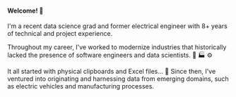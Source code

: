 #### Welcome! 👋

I'm a recent data science grad and former electrical engineer with 8+ years of technical and project experience. 

Throughout my career, I've worked to modernize industries that historically lacked the presence of software engineers and data scientists. 🚧 🏭 ⚙

It all started with physical clipboards and Excel files... 🫠 Since then, I've ventured into originating and harnessing data from emerging domains, such as electric vehicles and manufacturing processes. 


<!--
**rhussain21/rhussain21** is a ✨ _special_ ✨ repository because its `README.md` (this file) appears on your GitHub profile.

Here are some ideas to get you started:

- 🔭 I’m currently working on ...
- 🌱 I’m currently learning ...
- 👯 I’m looking to collaborate on ...
- 🤔 I’m looking for help with ...
- 💬 Ask me about ...
- 📫 How to reach me: ...
- 😄 Pronouns: ...
- ⚡ Fun fact: ...
-->
